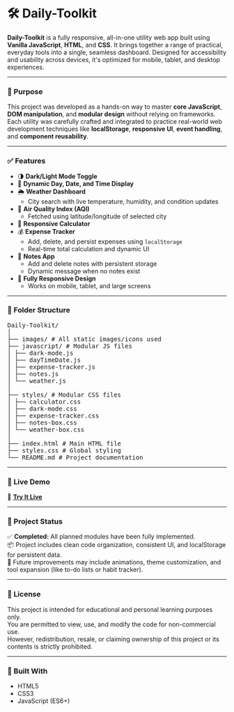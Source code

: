 # 🛠️ Daily-Toolkit

**Daily-Toolkit** is a fully responsive, all-in-one utility web app built using **Vanilla JavaScript**, **HTML**, and **CSS**. It brings together a range of practical, everyday tools into a single, seamless dashboard. Designed for accessibility and usability across devices, it's optimized for mobile, tablet, and desktop experiences.

---

### 🧠 Purpose

This project was developed as a hands-on way to master **core JavaScript**, **DOM manipulation**, and **modular design** without relying on frameworks. Each utility was carefully crafted and integrated to practice real-world web development techniques like **localStorage**, **responsive UI**, **event handling**, and **component reusability**.

---

### ✅ Features

- 🌗 **Dark/Light Mode Toggle**  
- 📅 **Dynamic Day, Date, and Time Display**
- 🌦️ **Weather Dashboard**  
  - City search with live temperature, humidity, and condition updates
- 💨 **Air Quality Index (AQI)**  
  - Fetched using latitude/longitude of selected city
- 🧮 **Responsive Calculator**  
- 💰 **Expense Tracker**  
  - Add, delete, and persist expenses using `localStorage`  
  - Real-time total calculation and dynamic UI
- 📝 **Notes App**  
  - Add and delete notes with persistent storage  
  - Dynamic message when no notes exist
- 📱 **Fully Responsive Design**  
  - Works on mobile, tablet, and large screens

---

### 📁 Folder Structure
<pre>
Daily-Toolkit/
│
├── images/ # All static images/icons used
├── javascript/ # Modular JS files
│ ├── dark-mode.js
│ ├── dayTimeDate.js
│ ├── expense-tracker.js
│ ├── notes.js
│ └── weather.js
│
├── styles/ # Modular CSS files
│ ├── calculator.css
│ ├── dark-mode.css
│ ├── expense-tracker.css
│ ├── notes-box.css
│ └── weather-box.css
│
├── index.html # Main HTML file
├── styles.css # Global styling
└── README.md # Project documentation
</pre>

---

### 🚀 Live Demo

🔗 [**Try It Live**](https://arpit-kumar-198.github.io/Daily-Toolkit/)

---

### 📌 Project Status

✅ **Completed:** All planned modules have been fully implemented.  
📦 Project includes clean code organization, consistent UI, and localStorage for persistent data.  
🎯 Future improvements may include animations, theme customization, and tool expansion (like to-do lists or habit tracker).

---

### 📃 License


This project is intended for educational and personal learning purposes only.  
You are permitted to view, use, and modify the code for non-commercial use.  
However, redistribution, resale, or claiming ownership of this project or its contents is strictly prohibited.

---

### 🙌 Built With

- HTML5
- CSS3
- JavaScript (ES6+)


